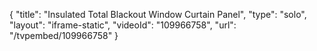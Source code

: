 {
    "title": "Insulated Total Blackout Window Curtain Panel",
    "type": "solo",
    "layout": "iframe-static",
    "videoId": "109966758",
    "url": "\/tvpembed\/109966758"
}